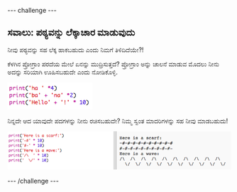 \--- challenge \---

## ಸವಾಲು: ಪಠ್ಯವನ್ನು ಲೆಕ್ಕಾಚಾರ ಮಾಡುವುದು

ನೀವು ಪಠ್ಯವನ್ನು ಸಹ ಲೆಕ್ಕ ಹಾಕಬಹುದು ಎಂದು ನಿಮಗೆ ತಿಳಿದಿದೆಯೇ?!

ಕೆಳಗಿನ ಪ್ರೋಗ್ರಾಂ ಪರದೆಯ ಮೇಲೆ ಏನನ್ನು ಮುದ್ರಿಸುತ್ತದೆ? ಪ್ರೋಗ್ರಾಂ ಅನ್ನು ಚಾಲನೆ ಮಾಡುವ ಮೊದಲು ನೀನು ಅದನ್ನು ಸರಿಯಾಗಿ ಊಹಿಸಬಹುದೇ ಎಂದು ನೋಡಿಕೊಳ್ಳಿ.

![ಸ್ಕ್ರೀನ್‍ಶಾಟ್ (ಪರದೆ ಚಿತ್ರ)](images/me-text-calc.png)

ನಿನ್ನದೇ ಆದ ಯಾವುದೇ ಪದಗಳನ್ನು ನೀನು ರಚಿಸಬಹುದೇ? ನಿಮ್ಮ ಸ್ವಂತ ಮಾದರಿಗಳನ್ನು ಸಹ ನೀವು ಮಾಡಬಹುದು!

![ಸ್ಕ್ರೀನ್‍ಶಾಟ್ (ಪರದೆ ಚಿತ್ರ)](images/me-patterns.png)

\--- /challenge \---